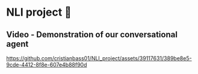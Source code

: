 # NLI project 🤖

## Video - Demonstration of our conversational agent
https://github.com/cristianbass01/NLI_project/assets/39117631/389be8e5-9cde-4412-8f8e-607e4b88f90d

